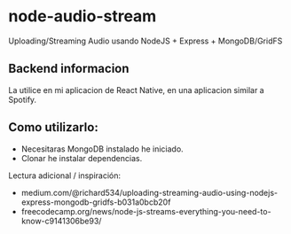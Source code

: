 # node-audio-stream
Uploading/Streaming Audio usando NodeJS + Express + MongoDB/GridFS


## Backend informacion
 La utilice en mi aplicacion de React Native, en una aplicacion similar a Spotify.
 
## Como utilizarlo:
  - Necesitaras MongoDB instalado he iniciado.
  - Clonar he instalar dependencias.
  
Lectura adicional / inspiración:
  - medium.com/@richard534/uploading-streaming-audio-using-nodejs-express-mongodb-gridfs-b031a0bcb20f
  - freecodecamp.org/news/node-js-streams-everything-you-need-to-know-c9141306be93/
